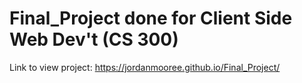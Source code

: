 # Final_Project done for Client Side Web Dev't (CS 300)

Link to view project: https://jordanmooree.github.io/Final_Project/ 
